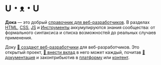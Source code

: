 # U・ᴥ・U

**Дока** — это добрый [справочник для веб-разработчиков](https://doka.guide). В разделах [HTML](https://doka.guide/html/), [CSS](https://doka.guide/css/), [JS](https://doka.guide/js/) и [Инструменты](https://doka.guide/tools/) аккумулируются знания сообщества: от формального синтаксиса и списка возможностей до реальных случаев применения.

Доку [💫 создают веб-разработчики](https://github.com/doka-guide/content/blob/main/pages/about/index.md) для веб-разработчиков. Это открытый проект, [🚀 внести вклад](https://github.com/doka-guide/content/blob/main/docs/contributing.md) в него может каждый, почитав [📄 документация](https://github.com/doka-guide/content/tree/main/docs) и законтрибьютив в [платформу](https://github.com/doka-guide/platform) или [контент](https://github.com/doka-guide/content/).

